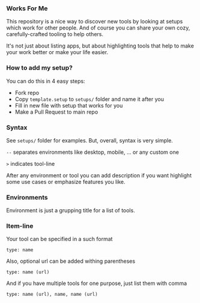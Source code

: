 ### Works For Me

This repository is a nice way to discover new tools by looking at setups which work for other people. And of course you can share your own cozy, carefully-crafted tooling to help others.

It's not just about listing apps, but about highlighting tools that help to make your work better or make your life easier.

### How to add my setup?

You can do this in 4 easy steps:

* Fork repo
* Copy `template.setup` to `setups/` folder and name it after you
* Fill in new file with setup that works for you
* Make a Pull Request to main repo

### Syntax

See `setups/` folder for examples. But, overall, syntax is very simple.

`--` separates environments like desktop, mobile, ... or any custom one

`>` indicates tool-line

After any environment or tool you can add description if you want highlight some use cases or emphasize features you like.

### Environments

Environment is just a grupping title for a list of tools.

### Item-line

Your tool can be specified in a such format

```
type: name
```

Also, optional url can be added withing parentheses

```
type: name (url)
```

And if you have multiple tools for one purpose, just list them with comma

```
type: name (url), name, name (url)
```

